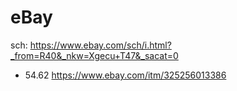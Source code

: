 # eBay
sch: https://www.ebay.com/sch/i.html?_from=R40&_nkw=Xgecu+T47&_sacat=0
- 54.62 https://www.ebay.com/itm/325256013386
